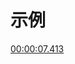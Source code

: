 # 示例

[00:00:07.413](quicker:runaction:PotPlayer%E7%9A%84md%E9%93%BE%E6%8E%A5?run:%22C%3A%5CFiles%5CNow%5C%E5%B1%8F%E5%B9%95%E5%BD%95%E5%88%B6-2023-12-08-08-15-57.mp4%22%20%2Fseek%3D00%3A00%3A07.413)